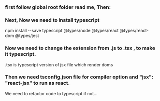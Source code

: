 ### first follow global root folder read me, Then:
### Next, Now we need to install typescript

npm install --save typescript @types/node @types/react @types/react-dom @types/jest

### Now we need to change the extension from .js  to  .tsx , to make it typescript.
.tsx is typescript version of jsx file which render doms

### Then we need tsconfig.json file for compiler option and "jsx": "react-jsx" to run as react.


We need to refactor code to typescript if not...